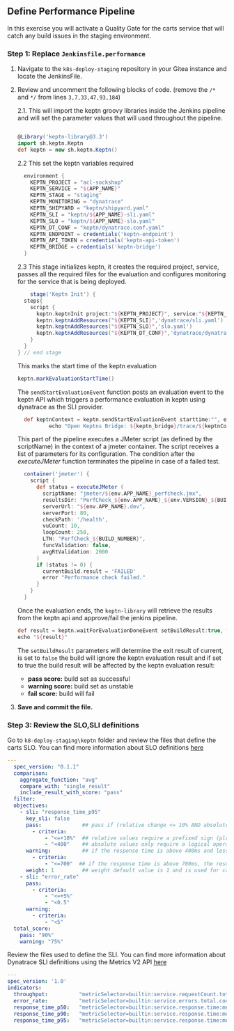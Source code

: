 ## Define Performance Pipeline

In this exercise you will activate a Quality Gate for the carts service that will catch any build issues in the staging environment.

### Step 1: Replace `Jenkinsfile.performance`

1. Navigate to the `k8s-deploy-staging` repository in your Gitea instance and locate the JenkinsFile.
1. Review and uncomment the following blocks of code. (remove the  `/*` and `*/` from lines `3,7,33,47,93,184`)

    2.1. This will import the keptn groovy libraries inside the Jenkins pipeline and will set the parameter values that will used throughout the pipeline.
    ```groovy
    
    @Library('keptn-library@3.3')
    import sh.keptn.Keptn
    def keptn = new sh.keptn.Keptn()
    ```
    2.2 This set the keptn variables required
    ```groovy
      environment {
        KEPTN_PROJECT = "acl-sockshop"
        KEPTN_SERVICE = "${APP_NAME}"
        KEPTN_STAGE = "staging"
        KEPTN_MONITORING = "dynatrace"
        KEPTN_SHIPYARD = "keptn/shipyard.yaml"
        KEPTN_SLI = "keptn/${APP_NAME}-sli.yaml"
        KEPTN_SLO = "keptn/${APP_NAME}-slo.yaml"
        KEPTN_DT_CONF = "keptn/dynatrace.conf.yaml"
        KEPTN_ENDPOINT = credentials('keptn-endpoint')
        KEPTN_API_TOKEN = credentials('keptn-api-token')
        KEPTN_BRIDGE = credentials('keptn-bridge')
      }
    ```
    2.3 This stage initializes keptn, it creates the required project, service, passes all the required files for the evaluation and configures monitoring for the service that is being deployed.
    ```groovy
        stage('Keptn Init') {
      steps{
        script {
          keptn.keptnInit project:"${KEPTN_PROJECT}", service:"${KEPTN_SERVICE}", stage:"${KEPTN_STAGE}", monitoring:"${KEPTN_MONITORING}", shipyard: "${KEPTN_SHIPYARD}"
          keptn.keptnAddResources("${KEPTN_SLI}",'dynatrace/sli.yaml')
          keptn.keptnAddResources("${KEPTN_SLO}",'slo.yaml')
          keptn.keptnAddResources("${KEPTN_DT_CONF}",'dynatrace/dynatrace.conf.yaml')          
        }
      }
    } // end stage
    ```
    This marks the start time of the keptn evaluation

    ```groovy
    keptn.markEvaluationStartTime()
    ```
    The `sendStartEvaluationEvent` function posts an evaluation event to the keptn API which triggers a performance evaluation in keptn using dynatrace as the SLI provider.

    ```groovy
      def keptnContext = keptn.sendStartEvaluationEvent starttime:"", endtime:""
              echo "Open Keptns Bridge: ${keptn_bridge}/trace/${keptnContext}"
    ```

    This part of the pipeline executes a JMeter script (as defined by the scriptName) in the context of a jmeter container. The script receives a list of parameters for its configuration. The condition after the *executeJMeter* function terminates the pipeline in case of a failed test.  

    ```groovy
      container('jmeter') {
        script {
          def status = executeJMeter ( 
            scriptName: "jmeter/${env.APP_NAME}_perfcheck.jmx",
            resultsDir: "PerfCheck_${env.APP_NAME}_${env.VERSION}_${BUILD_NUMBER}",
            serverUrl: "${env.APP_NAME}.dev", 
            serverPort: 80,
            checkPath: '/health',
            vuCount: 10,
            loopCount: 250,
            LTN: "PerfCheck_${BUILD_NUMBER}",
            funcValidation: false,
            avgRtValidation: 2000
          )
          if (status != 0) {
            currentBuild.result = 'FAILED'
            error "Performance check failed."
          }
        }
      }
    ```

    Once the evaluation ends, the `keptn-library` will retrieve the results from the keptn api and approve/fail the jenkins pipeline.

    ```groovy
    def result = keptn.waitForEvaluationDoneEvent setBuildResult:true, waitTime:'5'
    echo "${result}"
    ```

    The `setBuildResult` parameters will determine the exit result of current, is set to `false` the build will ignore the keptn evaluation result and if set to true the build result will be affected by the keptn evaluation result:

    - **pass score:** build set as successful
    - **warning score:** build set as unstable
    - **fail score:** build will fail

2. **Save and commit the file.**






### Step 3: Review the SLO,SLI definitions

Go to `k8-deploy-staging\keptn` folder and review the files that define the carts SLO. You can find more information about SLO definitions [here](https://keptn.sh/docs/0.7.x/quality_gates/slo/)

```yaml
---
  spec_version: "0.1.1"
  comparison:
    aggregate_function: "avg"
    compare_with: "single_result"
    include_result_with_score: "pass"
  filter:
  objectives:
    - sli: "response_time_p95"
      key_sli: false
      pass:             ## pass if (relative change <= 10% AND absolute value is < 400ms)
        - criteria:
            - "<=+10%"  ## relative values require a prefixed sign (plus or minus)
            - "<400"    ## absolute values only require a logical operator
      warning:          ## if the response time is above 400ms and less or equal to 700ms, the result should be a warning
        - criteria:
            - "<=700"  ## if the response time is above 700ms, the result should be a failure
      weight: 1         ## weight default value is 1 and is used for calculating the score
    - sli: "error_rate"
      pass:
        - criteria:
            - "<=+5%"
            - "<0.5"
      warning:
        - criteria:
            - "<5"
  total_score:
    pass: "90%"
    warning: "75%"
```

Review the files used to define the SLI. You can find more information about Dynatrace SLI definitions using the Metrics V2 API [here](https://www.dynatrace.com/support/help/dynatrace-api/environment-api/metric-v2/)

```yaml
---
spec_version: '1.0'
indicators:
  throughput:          "metricSelector=builtin:service.requestCount.total:merge(0):sum&entitySelector=tag(environment:$STAGE),tag(app:$SERVICE),type(SERVICE)"
  error_rate:          "metricSelector=builtin:service.errors.total.count:merge(0):avg&entitySelector=tag(environment:$STAGE),tag(app:$SERVICE),type(SERVICE)"
  response_time_p50:   "metricSelector=builtin:service.response.time:merge(0):percentile(50)&entitySelector=tag(environment:$STAGE),tag(app:$SERVICE),type(SERVICE)"
  response_time_p90:   "metricSelector=builtin:service.response.time:merge(0):percentile(90)&entitySelector=tag(environment:$STAGE),tag(app:$SERVICE),type(SERVICE)"
  response_time_p95:   "metricSelector=builtin:service.response.time:merge(0):percentile(95)&entitySelector=tag(environment:$STAGE),tag(app:$SERVICE),type(SERVICE)"
```
